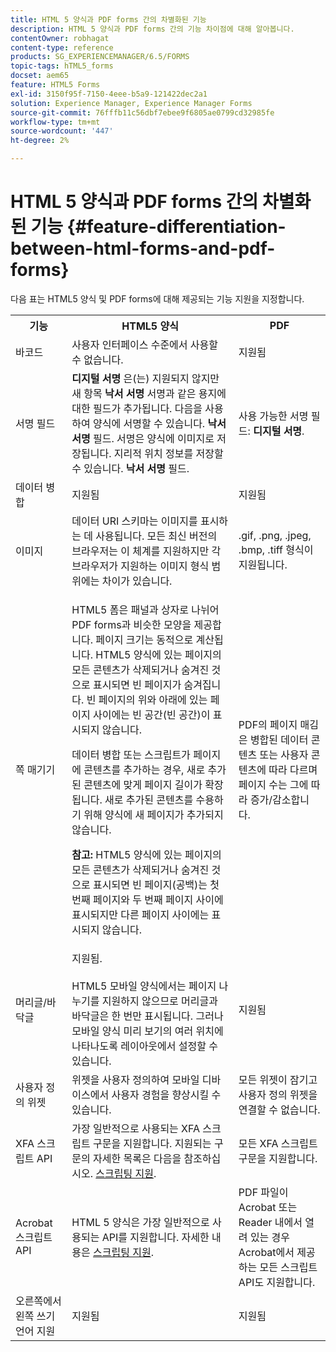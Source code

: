 ```yaml
---
title: HTML 5 양식과 PDF forms 간의 차별화된 기능
description: HTML 5 양식과 PDF forms 간의 기능 차이점에 대해 알아봅니다.
contentOwner: robhagat
content-type: reference
products: SG_EXPERIENCEMANAGER/6.5/FORMS
topic-tags: hTML5_forms
docset: aem65
feature: HTML5 Forms
exl-id: 3150f95f-7150-4eee-b5a9-121422dec2a1
solution: Experience Manager, Experience Manager Forms
source-git-commit: 76fffb11c56dbf7ebee9f6805ae0799cd32985fe
workflow-type: tm+mt
source-wordcount: '447'
ht-degree: 2%

---
```


# HTML 5 양식과 PDF forms 간의 차별화된 기능 {#feature-differentiation-between-html-forms-and-pdf-forms}

다음 표는 HTML5 양식 및 PDF forms에 대해 제공되는 기능 지원을 지정합니다.

<table>
 <tbody>
  <tr>
   <th>기능</th>
   <th>HTML5 양식</th>
   <th>PDF</th>
  </tr>
  <tr>
   <td>바코드<br /> </td>
   <td>사용자 인터페이스 수준에서 사용할 수 없습니다. </td>
   <td>지원됨</td>
  </tr>
  <tr>
   <td>서명 필드<br /> </td>
   <td><strong>디지털 서명</strong> 은(는) 지원되지 않지만 새 항목 <strong>낙서 서명</strong> 서명과 같은 용지에 대한 필드가 추가됩니다. 다음을 사용하여 양식에 서명할 수 있습니다. <strong>낙서 서명</strong> 필드. 서명은 양식에 이미지로 저장됩니다. 지리적 위치 정보를 저장할 수 있습니다. <strong>낙서 서명</strong> 필드.</td>
   <td>사용 가능한 서명 필드: <strong>디지털 서명</strong>.</td>
  </tr>
  <tr>
   <td>데이터 병합</td>
   <td>지원됨</td>
   <td>지원됨</td>
  </tr>
  <tr>
   <td>이미지</td>
   <td>데이터 URI 스키마는 이미지를 표시하는 데 사용됩니다. 모든 최신 버전의 브라우저는 이 체계를 지원하지만 각 브라우저가 지원하는 이미지 형식 범위에는 차이가 있습니다.<br /> </td>
   <td>.gif, .png, .jpeg, .bmp, .tiff 형식이 지원됩니다.</td>
  </tr>
  <tr>
   <td>쪽 매기기<br /> </td>
   <td><p>HTML5 폼은 패널과 상자로 나뉘어 PDF forms과 비슷한 모양을 제공합니다. 페이지 크기는 동적으로 계산됩니다. HTML5 양식에 있는 페이지의 모든 콘텐츠가 삭제되거나 숨겨진 것으로 표시되면 빈 페이지가 숨겨집니다. 빈 페이지의 위와 아래에 있는 페이지 사이에는 빈 공간(빈 공간)이 표시되지 않습니다.</p> <p>데이터 병합 또는 스크립트가 페이지에 콘텐츠를 추가하는 경우, 새로 추가된 콘텐츠에 맞게 페이지 길이가 확장됩니다. 새로 추가된 콘텐츠를 수용하기 위해 양식에 새 페이지가 추가되지 않습니다. </p> <p><strong>참고:</strong> HTML5 양식에 있는 페이지의 모든 콘텐츠가 삭제되거나 숨겨진 것으로 표시되면 빈 페이지(공백)는 첫 번째 페이지와 두 번째 페이지 사이에 표시되지만 다른 페이지 사이에는 표시되지 않습니다.</p> </td>
   <td>PDF의 페이지 매김 은 병합된 데이터 콘텐츠 또는 사용자 콘텐츠에 따라 다르며 페이지 수는 그에 따라 증가/감소합니다.</td>
  </tr>
  <tr>
   <td>머리글/바닥글 </td>
   <td>지원됨. <br /> <br /> HTML5 모바일 양식에서는 페이지 나누기를 지원하지 않으므로 머리글과 바닥글은 한 번만 표시됩니다. 그러나 모바일 양식 미리 보기의 여러 위치에 나타나도록 레이아웃에서 설정할 수 있습니다.<br /> </td>
   <td>지원됨</td>
  </tr>
  <tr>
   <td>사용자 정의 위젯</td>
   <td>위젯을 사용자 정의하여 모바일 디바이스에서 사용자 경험을 향상시킬 수 있습니다.<br /> </td>
   <td>모든 위젯이 잠기고 사용자 정의 위젯을 연결할 수 없습니다.<br /> </td>
  </tr>
  <tr>
   <td>XFA 스크립트 API</td>
   <td>가장 일반적으로 사용되는 XFA 스크립트 구문을 지원합니다. 지원되는 구문의 자세한 목록은 다음을 참조하십시오. <a href="/help/forms/using/scripting-support.md">스크립팅 지원</a>.</td>
   <td>모든 XFA 스크립트 구문을 지원합니다.</td>
  </tr>
  <tr>
   <td>Acrobat 스크립트 API </td>
   <td>HTML 5 양식은 가장 일반적으로 사용되는 API를 지원합니다. 자세한 내용은 <a href="/help/forms/using/scripting-support.md">스크립팅 지원</a>.</td>
   <td>PDF 파일이 Acrobat 또는 Reader 내에서 열려 있는 경우 Acrobat에서 제공하는 모든 스크립트 API도 지원합니다.</td>
  </tr>
  <tr>
   <td>오른쪽에서 왼쪽 쓰기 언어 지원 </td>
   <td>지원됨</td>
   <td>지원됨</td>
  </tr>
 </tbody>
</table>

<!--Follow the best practices to enable a form template for HTML5 renditions and ensure that the behavior and appearance of HTML5 forms and XFA-based PDF is consistent. For detailed list of best practices, see [Best practices to design an HTML5 form.](/help/forms/using/best-practices-design-html5-forms.md)-->
